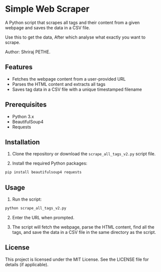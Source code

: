 # Simple Web Scraper

A Python script that scrapes all tags and their content from a given webpage and saves the data in a CSV file.

Use this to get the data, After which analyse what exactly you want to scrape.

Author: Shriraj PETHE.

## Features

- Fetches the webpage content from a user-provided URL
- Parses the HTML content and extracts all tags
- Saves tag data in a CSV file with a unique timestamped filename

## Prerequisites

- Python 3.x
- BeautifulSoup4
- Requests

## Installation

1. Clone the repository or download the `scrape_all_tags_v2.py` script file.

2. Install the required Python packages:

```bash
pip install beautifulsoup4 requests
```

## Usage

1. Run the script:

```bash
python scrape_all_tags_v2.py
```

2. Enter the URL when prompted.

3. The script will fetch the webpage, parse the HTML content, find all the tags, and save the data in a CSV file in the same directory as the script.

## License

This project is licensed under the MIT License. See the LICENSE file for details (if applicable).